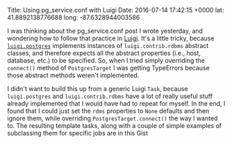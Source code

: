 Title: Using pg_service.conf with Luigi
Date: 2016-07-14 17:42:15 +0000
lat: 41.8892138776688
long: -87.6328944003586

I was thinking about the pg_service.conf post I wrote yesterday, and wondering how to follow that practice in [Luigi](http://luigi.readthedocs.io/). It's a little tricky, because [`luigi.postgres`](http://luigi.readthedocs.io/en/stable/api/luigi.postgres.html) implements instances of `luigi.contrib.rdbms` abstract classes, and therefore expects all the abstract properties (i.e., host, database, etc.) to be specified. So, when I tried simply overriding the `connect()` method of `PostgresTarget` I was getting TypeErrors because those abstract methods weren't implemented.

I didn't want to build this up from a generic Luigi `Task`, because `luigi.postgres` and `luigi.contrib.rdbms` have a lot of really useful stuff already implemented that I would have had to repeat for myself. In the end, I found that I could just set the `rdms` properties to `None` defaults and then ignore them, while overriding `PostgresTarget.connect()` the way I wanted to. The resulting template tasks, along with a couple of simple examples of subclassing them for specific jobs are in this Gist

<script src="https://gist.github.com/yagermadden/d515f0b1dde2c4cdd6c192e08bb33e00.js"></script>
